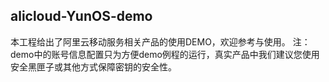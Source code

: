 ## alicloud-YunOS-demo
本工程给出了阿里云移动服务相关产品的使用DEMO，欢迎参考与使用。
注：demo中的账号信息配置只为方便demo例程的运行，真实产品中我们建议您使用安全黑匣子或其他方式保障密钥的安全性。

